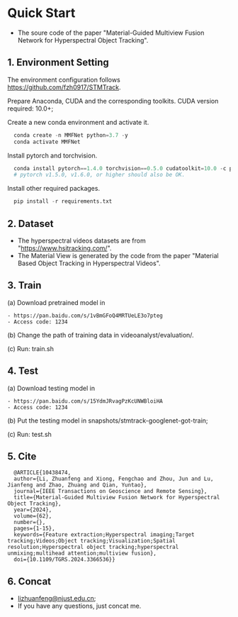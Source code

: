 # Quick Start

+ The soure code of the paper "Material-Guided Multiview Fusion Network for Hyperspectral Object Tracking".
  
## 1. Environment Setting
The environment configuration follows https://github.com/fzh0917/STMTrack.

Prepare Anaconda, CUDA and the corresponding toolkits. CUDA version required: 10.0+;  

Create a new conda environment and activate it.
```python
  conda create -n MMFNet python=3.7 -y
  conda activate MMFNet
```
Install pytorch and torchvision.
```python
  conda install pytorch==1.4.0 torchvision==0.5.0 cudatoolkit=10.0 -c pytorch
  # pytorch v1.5.0, v1.6.0, or higher should also be OK.
```
Install other required packages.
```python
  pip install -r requirements.txt
```
## 2. Dataset
+ The hyperspectral videos datasets are from "https://www.hsitracking.com/".
+ The Material View is generated by the code from the paper "Material Based Object Tracking in Hyperspectral Videos".

## 3. Train
(a) Download pretrained model in  

    - https://pan.baidu.com/s/1vBmGFoQ4MRTUeLE3o7pteg 
    - Access code: 1234    
    
(b) Change the path of training data in videoanalyst/evaluation/.  

(c) Run: train.sh  

## 4. Test
(a) Download testing model in  

    - https://pan.baidu.com/s/15YdmJRvagPzKcUNWBloiHA 
    - Access code: 1234  
    
(b) Put the testing model in snapshots/stmtrack-googlenet-got-train;

(c) Run: test.sh  

## 5. Cite
```
  @ARTICLE{10438474,
  author={Li, Zhuanfeng and Xiong, Fengchao and Zhou, Jun and Lu, Jianfeng and Zhao, Zhuang and Qian, Yuntao},
  journal={IEEE Transactions on Geoscience and Remote Sensing}, 
  title={Material-Guided Multiview Fusion Network for Hyperspectral Object Tracking}, 
  year={2024},
  volume={62},
  number={},
  pages={1-15},
  keywords={Feature extraction;Hyperspectral imaging;Target tracking;Videos;Object tracking;Visualization;Spatial resolution;Hyperspectral object tracking;hyperspectral unmixing;multihead attention;multiview fusion},
  doi={10.1109/TGRS.2024.3366536}}
```

## 6. Concat
* lizhuanfeng@njust.edu.cn;
* If you have any questions, just concat me.
